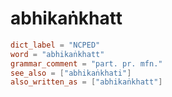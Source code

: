 # abhikaṅkhatt

``` toml
dict_label = "NCPED"
word = "abhikaṅkhatt"
grammar_comment = "part. pr. mfn."
see_also = ["abhikaṅkhati"]
also_written_as = ["abhikaṅkhatt"]
```

